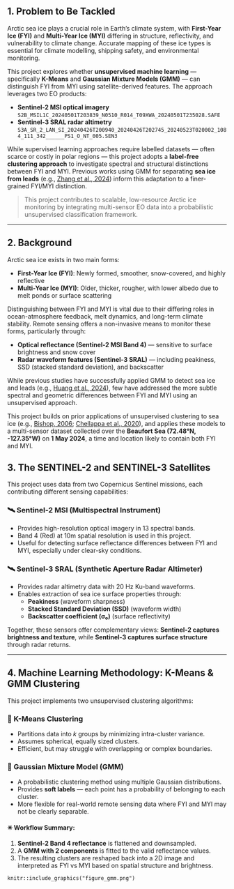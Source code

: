 ## 1. Problem to Be Tackled

Arctic sea ice plays a crucial role in Earth’s climate system, with **First-Year Ice (FYI)** and **Multi-Year Ice (MYI)** differing in structure, reflectivity, and vulnerability to climate change. Accurate mapping of these ice types is essential for climate modelling, shipping safety, and environmental monitoring.

This project explores whether **unsupervised machine learning** — specifically **K-Means** and **Gaussian Mixture Models (GMM)** — can distinguish FYI from MYI using satellite-derived features. The approach leverages two EO products:

- **Sentinel-2 MSI optical imagery**  
  `S2B_MSIL1C_20240501T203839_N0510_R014_T09XWA_20240501T235028.SAFE`
- **Sentinel-3 SRAL radar altimetry**  
  `S3A_SR_2_LAN_SI_20240426T200940_20240426T202745_20240523T020002_1084_111_342______PS1_O_NT_005.SEN3`

While supervised learning approaches require labelled datasets — often scarce or costly in polar regions — this project adopts a **label-free clustering approach** to investigate spectral and structural distinctions between FYI and MYI. Previous works using GMM for separating **sea ice from leads** (e.g., [Zhang et al., 2024](https://www.mdpi.com/2072-4292/16/5/842)) inform this adaptation to a finer-grained FYI/MYI distinction.

> This project contributes to scalable, low-resource Arctic ice monitoring by integrating multi-sensor EO data into a probabilistic unsupervised classification framework.

---

## 2. Background

Arctic sea ice exists in two main forms:

- **First-Year Ice (FYI)**: Newly formed, smoother, snow-covered, and highly reflective
- **Multi-Year Ice (MYI)**: Older, thicker, rougher, with lower albedo due to melt ponds or surface scattering

Distinguishing between FYI and MYI is vital due to their differing roles in ocean-atmosphere feedback, melt dynamics, and long-term climate stability. Remote sensing offers a non-invasive means to monitor these forms, particularly through:

- **Optical reflectance (Sentinel-2 MSI Band 4)** — sensitive to surface brightness and snow cover
- **Radar waveform features (Sentinel-3 SRAL)** — including peakiness, SSD (stacked standard deviation), and backscatter

While previous studies have successfully applied GMM to detect sea ice and leads (e.g., [Huang et al., 2024](https://www.researchgate.net/publication/380542977)), few have addressed the more subtle spectral and geometric differences between FYI and MYI using an unsupervised approach.

This project builds on prior applications of unsupervised clustering to sea ice (e.g., [Bishop, 2006](https://www.springer.com/gp/book/9780387310732); [Chellappa et al., 2020](https://agupubs.onlinelibrary.wiley.com/doi/full/10.1029/2020GL091285)), and applies these models to a multi-sensor dataset collected over the **Beaufort Sea (72.48°N, -127.35°W)** on **1 May 2024**, a time and location likely to contain both FYI and MYI.

## 3. The SENTINEL-2 and SENTINEL-3 Satellites

This project uses data from two Copernicus Sentinel missions, each contributing different sensing capabilities:

### 🛰 Sentinel-2 MSI (Multispectral Instrument)

- Provides high-resolution optical imagery in 13 spectral bands.
- Band 4 (Red) at 10m spatial resolution is used in this project.
- Useful for detecting surface reflectance differences between FYI and MYI, especially under clear-sky conditions.

### 🛰 Sentinel-3 SRAL (Synthetic Aperture Radar Altimeter)

- Provides radar altimetry data with 20 Hz Ku-band waveforms.
- Enables extraction of sea ice surface properties through:
  - **Peakiness** (waveform sharpness)
  - **Stacked Standard Deviation (SSD)** (waveform width)
  - **Backscatter coefficient (σ₀)** (surface reflectivity)

Together, these sensors offer complementary views: **Sentinel-2 captures brightness and texture**, while **Sentinel-3 captures surface structure** through radar returns.

---

## 4. Machine Learning Methodology: K-Means & GMM Clustering

This project implements two unsupervised clustering algorithms:

### 🔹 K-Means Clustering
- Partitions data into _k_ groups by minimizing intra-cluster variance.
- Assumes spherical, equally sized clusters.
- Efficient, but may struggle with overlapping or complex boundaries.

### 🔹 Gaussian Mixture Model (GMM)
- A probabilistic clustering method using multiple Gaussian distributions.
- Provides **soft labels** — each point has a probability of belonging to each cluster.
- More flexible for real-world remote sensing data where FYI and MYI may not be clearly separable.

#### ✳ Workflow Summary:
1. **Sentinel-2 Band 4 reflectance** is flattened and downsampled.
2. A **GMM with 2 components** is fitted to the valid reflectance values.
3. The resulting clusters are reshaped back into a 2D image and interpreted as FYI vs MYI based on spatial structure and brightness.

```{r echo=FALSE, out.width="100%", fig.align='center'}
knitr::include_graphics("figure_gmm.png")



